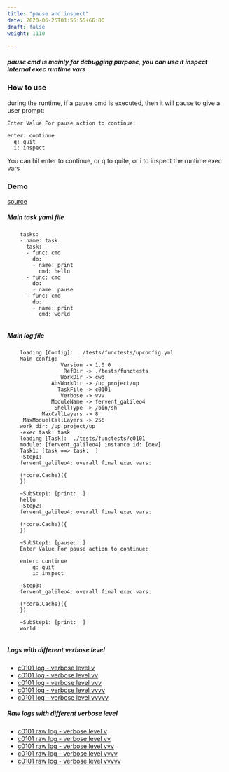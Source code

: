 ```yaml
---
title: "pause and inspect"
date: 2020-06-25T01:55:55+66:00
draft: false
weight: 1110

---
```


##### pause cmd is mainly for debugging purpose, you can use it inspect internal exec runtime vars


### How to use


during the runtime, if a pause cmd is executed, then it will pause to give a user prompt:

```
Enter Value For pause action to continue:

enter: continue
  q: quit
  i: inspect
```

You can hit enter to continue, or q to quite, or i to inspect the runtime exec vars











### Demo








[source](https://github.com/upcmd/up/blob/master/tests/functests/c0101.yml)

##### Main task yaml file
```
    tasks:
    - name: task
      task:
      - func: cmd
        do:
        - name: print
          cmd: hello
      - func: cmd
        do:
        - name: pause
      - func: cmd
        do:
        - name: print
          cmd: world
    
```
##### Main log file
```
    loading [Config]:  ./tests/functests/upconfig.yml
    Main config:
                 Version -> 1.0.0
                  RefDir -> ./tests/functests
                 WorkDir -> cwd
              AbsWorkDir -> /up_project/up
                TaskFile -> c0101
                 Verbose -> vvv
              ModuleName -> fervent_galileo4
               ShellType -> /bin/sh
           MaxCallLayers -> 8
     MaxModuelCallLayers -> 256
    work dir: /up_project/up
    -exec task: task
    loading [Task]:  ./tests/functests/c0101
    module: [fervent_galileo4] instance id: [dev]
    Task1: [task ==> task:  ]
    -Step1:
    fervent_galileo4: overall final exec vars:
    
    (*core.Cache)({
    })
    
    ~SubStep1: [print:  ]
    hello
    -Step2:
    fervent_galileo4: overall final exec vars:
    
    (*core.Cache)({
    })
    
    ~SubStep1: [pause:  ]
    Enter Value For pause action to continue: 
    
    enter: continue 
        q: quit
        i: inspect
    
    -Step3:
    fervent_galileo4: overall final exec vars:
    
    (*core.Cache)({
    })
    
    ~SubStep1: [print:  ]
    world
    
```


##### Logs with different verbose level
* [c0101 log - verbose level v](../../logs/c0101_v)
* [c0101 log - verbose level vv](../../logs/c0101_vv)
* [c0101 log - verbose level vvv](../../logs/c0101_vvvv)
* [c0101 log - verbose level vvvv](../../logs/c0101_vvvv)
* [c0101 log - verbose level vvvvv](../../logs/c0101_vvvvv)

##### Raw logs with different verbose level
* [c0101 raw log - verbose level v](../../reflogs/c0101_v.log)
* [c0101 raw log - verbose level vv](../../reflogs/c0101_vv.log)
* [c0101 raw log - verbose level vvv](../../reflogs/c0101_vvv.log)
* [c0101 raw log - verbose level vvvv](../../reflogs/c0101_vvvv.log)
* [c0101 raw log - verbose level vvvvv](../../reflogs/c0101_vvvvv.log)








